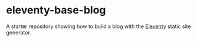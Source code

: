 # eleventy-base-blog

A starter repository showing how to build a blog with the [Eleventy](https://github.com/11ty/eleventy) static site generator.


